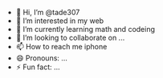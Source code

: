 - 👋 Hi, I’m @tade307
- 👀 I’m interested in my web
- 🌱 I’m currently learning math and codeing
- 💞️ I’m looking to collaborate on ...
- 📫 How to reach me iphone
- 😄 Pronouns: ...
- ⚡ Fun fact: ...

<!---
tade307/tade307 is a ✨ special ✨ repository because its `README.md` (this file) appears on your GitHub profile.
You can click the Preview link to take a look at your changes.
--->
